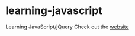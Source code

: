 # learning-javascript
Learning JavaScript/jQuery
Check out the
<a href="https://mrstevencervantes.github.io/learning-javascript/" target="_blank"> website</a>
<!--[website]("https://mrstevencervantes.github.io/learning-javascript/")-->
